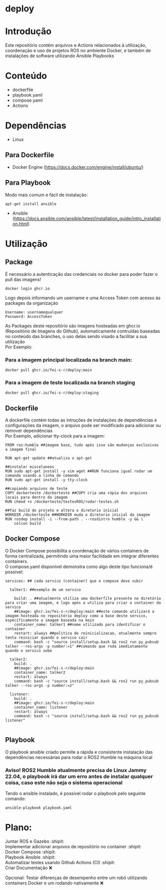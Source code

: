 # deploy

# Introdução  
Este repositório contém arquivos e Actions relacionados à utilização, coordenação e uso de projetos ROS no ambiente Docker, e também de instalações de software utilizando Ansible Playbooks  

# Conteúdo  

- dockerfile
- playbook.yaml
- compose.yaml
- Actions  

# Dependências
- Linux
  
## Para Dockerfile
- Docker Engine (https://docs.docker.com/engine/install/ubuntu/)
## Para Playbook   
Modo mais comum e fácil de instalação:
```
apt-get install ansible
```
- Ansible (https://docs.ansible.com/ansible/latest/installation_guide/intro_installation.html)  
# Utilização
## Package
É necessário a autenticação das credenciais no docker para poder fazer o pull das imagens!
```
docker login ghcr.io
```
Logo depois informando um username e uma Access Token com acesso às packages da organização 
```
Username: usernamequalquer
Password: AccessToken
```
  
As Packages deste repositório são imagens hosteadas em ghcr.io (Repositório de Imagens do Github), automaticamente contruídas baseadas no conteúdo das branches, o uso delas sendo visado a facilitar a sua utilização  
Por Exemplo:
### Para a imagem principal localizada na branch main:
```
docker pull ghcr.io/fei-s-r/deploy:main
```
### Para a imagem de teste localizada na branch staging
```
docker pull ghcr.io/fei-s-r/deploy:staging
```
## Dockerfile
A dockerfile contém todas as intruções de instalações de dependências e configurações da imagem, o arquivo pode ser modificado para adicionar ou remover dependências  
Por Exemplo, adicionar tty-clock para a imagem:
```
FROM ros:humble ##imagem base, tudo após isso são mudanças exclusivas a imagem final

RUN apt-get update ##atualiza o apt-get

##instalar miscelaneos
RUN sudo apt-get install -y vim wget ##RUN funciona igual rodar um comando usando a linha de comando 
RUN sudo apt-get install -y tty-clock 

##copiando arquivos de teste
COPY dockerteste /dockerteste ##COPY cria uma cópia dos arquivos locais para dentro da imagem
RUN chmod +x /dockerteste/testesROS/rodar-testes.sh

##faz build do projeto e altera o diretorio inicial
WORKDIR /dockerteste ##WORKDIR muda o diretorio inicial da imagem 
RUN rosdep install -i --from-path . --rosdistro humble -y && \
    colcon build

```
## Docker Compose  
O Docker Compose possibilita a coordenação de vários containers de forma centralizada, permitindo uma maior facilidade em integrar diferentes containers.   
O compose.yaml disponível demonstra como algo deste tipo funciona/é possível:
```
services: ## cada servico (container) que o compose deve subir

  talker1: ##exemplo de um servico

    build: . ##atualmente utiliza uma dockerfile presente no diretório para criar uma imagem, e logo após a utiliza para criar o container do servico
    ##image: ghcr.io/fei-s-r/deploy:main ##este comando utilizará a imagem hosteada no repositório deploy como a base deste servico, especificamente a imagem baseada na main
    container_name: talker1 ##nome utilizado para identificar o container
    restart: always ##politica de reinicializacao, atualmente sempre tenta reiniciar quando o servico cair
    command: bash -c "source install/setup.bash && ros2 run py_pubsub talker --ros-args -p number:=1" ##comando que roda imediatamente quando o servico sobe

  talker2:
    build: .
    ##image: ghcr.io/fei-s-r/deploy:main
    container_name: talker2
    restart: always
    command: bash -c "source install/setup.bash && ros2 run py_pubsub talker --ros-args -p number:=2"

  listener:
    build: .
    ##image: ghcr.io/fei-s-r/deploy:main
    container_name: listener
    restart: always
    command: bash -c "source install/setup.bash && ros2 run py_pubsub listener"
  
```
## Playbook  
O playbook ansible criado permite a rápida e consistente instalação das dependências necessárias para rodar o ROS2 Humble na máquina local  
### Aviso! ROS2 Humble atualmente precisa de Linux Jammy 22.04, o playbook irá dar um erro antes de instalar qualquer coisa, caso este não seja o sistema operacional
Tendo o ansible instalado, é possível rodar o playbook pelo seguinte comando:
```
ansible-playbook playbook.yaml
```
# Plano:

Juntar ROS e Gazebo  :shipit:    
Implementar adicionar arquivos de repositório no container :shipit:   
Docker Compose :shipit:  
Playbook Ansible :shipit:  
Automatizar testes usando Github Actions (CI) :shipit:  
Criar Documentação :x:

Opcional:
Testar diferenças de desempenho entre um robô utilizando containers Docker e um rodando nativamente :x:  
